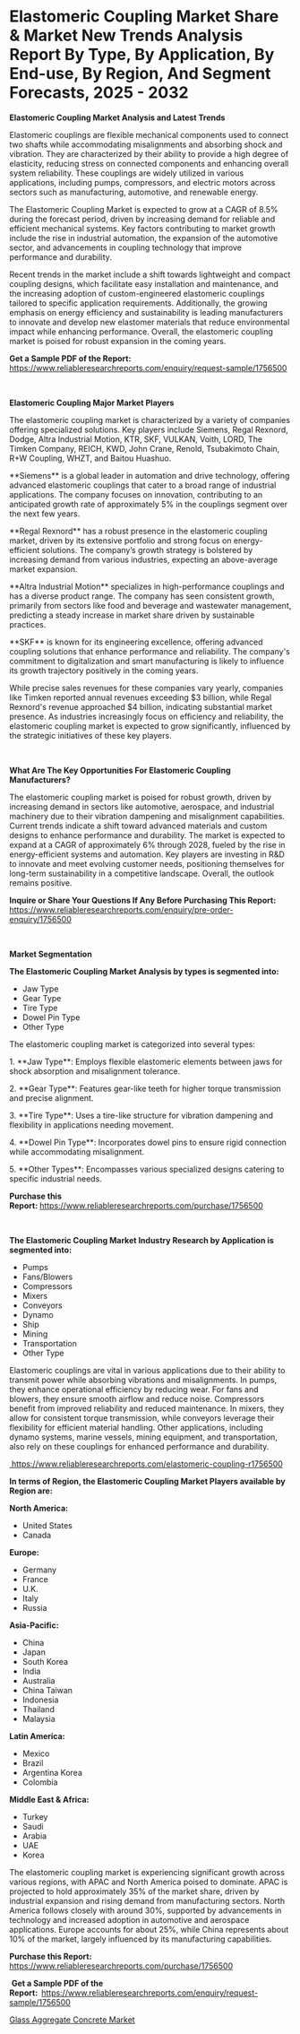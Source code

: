 <p><h1>Elastomeric Coupling Market Share & Market New Trends Analysis Report By Type, By Application, By End-use, By Region, And Segment Forecasts, 2025 - 2032</h1></p><p><strong>Elastomeric Coupling Market Analysis and Latest Trends</strong></p>
<p><p>Elastomeric couplings are flexible mechanical components used to connect two shafts while accommodating misalignments and absorbing shock and vibration. They are characterized by their ability to provide a high degree of elasticity, reducing stress on connected components and enhancing overall system reliability. These couplings are widely utilized in various applications, including pumps, compressors, and electric motors across sectors such as manufacturing, automotive, and renewable energy.</p><p>The Elastomeric Coupling Market is expected to grow at a CAGR of 8.5% during the forecast period, driven by increasing demand for reliable and efficient mechanical systems. Key factors contributing to market growth include the rise in industrial automation, the expansion of the automotive sector, and advancements in coupling technology that improve performance and durability. </p><p>Recent trends in the market include a shift towards lightweight and compact coupling designs, which facilitate easy installation and maintenance, and the increasing adoption of custom-engineered elastomeric couplings tailored to specific application requirements. Additionally, the growing emphasis on energy efficiency and sustainability is leading manufacturers to innovate and develop new elastomer materials that reduce environmental impact while enhancing performance. Overall, the elastomeric coupling market is poised for robust expansion in the coming years.</p></p>
<p><strong>Get a Sample PDF of the Report:&nbsp;</strong> <a href="https://www.reliableresearchreports.com/enquiry/request-sample/1756500?utm_campaign=2278&utm_medium=2&utm_source=Github&utm_content=ia&utm_term=01042025&utm_id=elastomeric-coupling">https://www.reliableresearchreports.com/enquiry/request-sample/1756500</a></p>
<p>&nbsp;</p>
<p><strong>Elastomeric Coupling Major Market Players</strong></p>
<p><p>The elastomeric coupling market is characterized by a variety of companies offering specialized solutions. Key players include Siemens, Regal Rexnord, Dodge, Altra Industrial Motion, KTR, SKF, VULKAN, Voith, LORD, The Timken Company, REICH, KWD, John Crane, Renold, Tsubakimoto Chain, R+W Coupling, WHZT, and Baitou Huashuo.</p><p>**Siemens** is a global leader in automation and drive technology, offering advanced elastomeric couplings that cater to a broad range of industrial applications. The company focuses on innovation, contributing to an anticipated growth rate of approximately 5% in the couplings segment over the next few years.</p><p>**Regal Rexnord** has a robust presence in the elastomeric coupling market, driven by its extensive portfolio and strong focus on energy-efficient solutions. The company’s growth strategy is bolstered by increasing demand from various industries, expecting an above-average market expansion.</p><p>**Altra Industrial Motion** specializes in high-performance couplings and has a diverse product range. The company has seen consistent growth, primarily from sectors like food and beverage and wastewater management, predicting a steady increase in market share driven by sustainable practices.</p><p>**SKF** is known for its engineering excellence, offering advanced coupling solutions that enhance performance and reliability. The company's commitment to digitalization and smart manufacturing is likely to influence its growth trajectory positively in the coming years.</p><p>While precise sales revenues for these companies vary yearly, companies like Timken reported annual revenues exceeding $3 billion, while Regal Rexnord's revenue approached $4 billion, indicating substantial market presence. As industries increasingly focus on efficiency and reliability, the elastomeric coupling market is expected to grow significantly, influenced by the strategic initiatives of these key players.</p></p>
<p>&nbsp;</p>
<p><strong>What Are The Key Opportunities For Elastomeric Coupling Manufacturers?</strong></p>
<p><p>The elastomeric coupling market is poised for robust growth, driven by increasing demand in sectors like automotive, aerospace, and industrial machinery due to their vibration dampening and misalignment capabilities. Current trends indicate a shift toward advanced materials and custom designs to enhance performance and durability. The market is expected to expand at a CAGR of approximately 6% through 2028, fueled by the rise in energy-efficient systems and automation. Key players are investing in R&D to innovate and meet evolving customer needs, positioning themselves for long-term sustainability in a competitive landscape. Overall, the outlook remains positive.</p></p>
<p><strong>Inquire or Share Your Questions If Any Before Purchasing This Report:</strong> <a href="https://www.reliableresearchreports.com/enquiry/pre-order-enquiry/1756500?utm_campaign=2278&utm_medium=2&utm_source=Github&utm_content=ia&utm_term=01042025&utm_id=elastomeric-coupling">https://www.reliableresearchreports.com/enquiry/pre-order-enquiry/1756500</a></p>
<p>&nbsp;</p>
<p><strong>Market Segmentation</strong></p>
<p><strong>The Elastomeric Coupling Market Analysis by types is segmented into:</strong></p>
<p><ul><li>Jaw Type</li><li>Gear Type</li><li>Tire Type</li><li>Dowel Pin Type</li><li>Other Type</li></ul></p>
<p><p>The elastomeric coupling market is categorized into several types: </p><p>1. **Jaw Type**: Employs flexible elastomeric elements between jaws for shock absorption and misalignment tolerance.</p><p>   </p><p>2. **Gear Type**: Features gear-like teeth for higher torque transmission and precise alignment.</p><p>   </p><p>3. **Tire Type**: Uses a tire-like structure for vibration dampening and flexibility in applications needing movement.</p><p>4. **Dowel Pin Type**: Incorporates dowel pins to ensure rigid connection while accommodating misalignment.</p><p>5. **Other Types**: Encompasses various specialized designs catering to specific industrial needs.</p></p>
<p><strong>Purchase this Report:&nbsp;</strong><a href="https://www.reliableresearchreports.com/purchase/1756500?utm_campaign=2278&utm_medium=2&utm_source=Github&utm_content=ia&utm_term=01042025&utm_id=elastomeric-coupling">https://www.reliableresearchreports.com/purchase/1756500</a></p>
<p>&nbsp;</p>
<p><strong>The Elastomeric Coupling Market Industry Research by Application is segmented into:</strong></p>
<p><ul><li>Pumps</li><li>Fans/Blowers</li><li>Compressors</li><li>Mixers</li><li>Conveyors</li><li>Dynamo</li><li>Ship</li><li>Mining</li><li>Transportation</li><li>Other Type</li></ul></p>
<p><p>Elastomeric couplings are vital in various applications due to their ability to transmit power while absorbing vibrations and misalignments. In pumps, they enhance operational efficiency by reducing wear. For fans and blowers, they ensure smooth airflow and reduce noise. Compressors benefit from improved reliability and reduced maintenance. In mixers, they allow for consistent torque transmission, while conveyors leverage their flexibility for efficient material handling. Other applications, including dynamo systems, marine vessels, mining equipment, and transportation, also rely on these couplings for enhanced performance and durability.</p></p>
<p><a href="https://www.reliableresearchreports.com/elastomeric-coupling-r1756500?utm_campaign=2278&utm_medium=2&utm_source=Github&utm_content=ia&utm_term=01042025&utm_id=elastomeric-coupling">&nbsp;https://www.reliableresearchreports.com/elastomeric-coupling-r1756500</a></p>
<p><strong>In terms of Region, the Elastomeric Coupling Market Players available by Region are:</strong></p>
<p>
    <p> <strong> North America: </strong>
        <ul>
            <li>United States</li>
            <li>Canada</li>
        </ul>
        </p> 
    <p> <strong> Europe: </strong>
        <ul>
            <li>Germany</li>
            <li>France</li>
            <li>U.K.</li>
            <li>Italy</li>
            <li>Russia</li>
        </ul>
        </p> 
    <p> <strong> Asia-Pacific: </strong>
        <ul>
            <li>China</li>
            <li>Japan</li>
            <li>South Korea</li>
            <li>India</li>
            <li>Australia</li>
            <li>China Taiwan</li>
            <li>Indonesia</li>
            <li>Thailand</li>
            <li>Malaysia</li>
        </ul>
        </p> 
    <p> <strong> Latin America: </strong>
        <ul>
            <li>Mexico</li>
            <li>Brazil</li>
            <li>Argentina Korea</li>
            <li>Colombia</li>
        </ul>
        </p> 
    <p> <strong> Middle East & Africa: </strong>
        <ul>
            <li>Turkey</li>
            <li>Saudi</li>
            <li>Arabia</li>
            <li>UAE</li>
            <li>Korea</li>
        </ul>
    </p>
    </p>
<p><p>The elastomeric coupling market is experiencing significant growth across various regions, with APAC and North America poised to dominate. APAC is projected to hold approximately 35% of the market share, driven by industrial expansion and rising demand from manufacturing sectors. North America follows closely with around 30%, supported by advancements in technology and increased adoption in automotive and aerospace applications. Europe accounts for about 25%, while China represents about 10% of the market, largely influenced by its manufacturing capabilities.</p></p>
<p><strong>Purchase this Report: </strong><a href="https://www.reliableresearchreports.com/purchase/1756500?utm_campaign=2278&utm_medium=2&utm_source=Github&utm_content=ia&utm_term=01042025&utm_id=elastomeric-coupling">https://www.reliableresearchreports.com/purchase/1756500</a></p>
<p>&nbsp;<strong>Get a Sample PDF of the Report:&nbsp;&nbsp;</strong><a href="https://www.reliableresearchreports.com/enquiry/request-sample/1756500?utm_campaign=2278&utm_medium=2&utm_source=Github&utm_content=ia&utm_term=01042025&utm_id=elastomeric-coupling">https://www.reliableresearchreports.com/enquiry/request-sample/1756500</a></p>
<p><strong></strong></p>
<p><p><a href="https://github.com/kbollin866/Market-Research-Report-List-1/blob/main/glass-aggregate-concrete-market.md?utm_campaign=2278&utm_medium=2&utm_source=Github&utm_content=ia&utm_term=01042025&utm_id=elastomeric-coupling">Glass Aggregate Concrete Market</a></p></p>